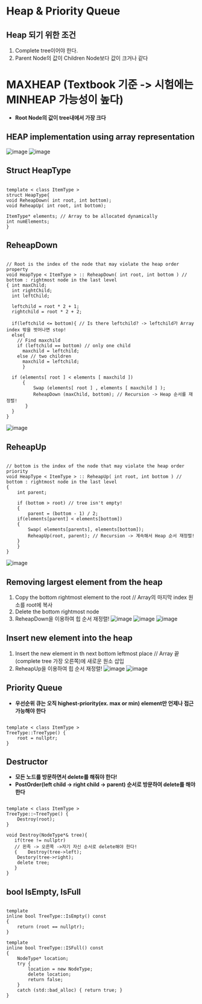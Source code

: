 Heap & Priority Queue
===============================

## Heap 되기 위한 조건
1. Complete tree이어야 한다.
2. Parent Node의 값이 Children Node보다 값이 크거나 같다

# MAXHEAP (Textbook 기준 -> 시험에는 MINHEAP 가능성이 높다)
- **Root Node의 값이 tree내에서 가장 크다**

## HEAP implementation using array representation
![image](https://user-images.githubusercontent.com/50229148/118808703-be518580-b8e4-11eb-8665-9d475115d46e.png)
![image](https://user-images.githubusercontent.com/50229148/118808892-ee008d80-b8e4-11eb-9add-6490f24805f0.png)

## Struct HeapType
<pre><code>
template < class ItemType >
struct HeapType{
void ReheapDown( int root, int bottom);
void ReheapUp( int root, int bottom);

ItemType* elements; // Array to be allocated dynamically
int numElements;
}
</code></pre>

## ReheapDown
<pre><code>
// Root is the index of the node that may violate the heap order property
void HeapType < ItemType > :: ReheapDown( int root, int bottom ) // bottom : rightmost node in the last level
{ int maxChild;
  int rightChild;
  int leftChild;
  
  leftchild = root * 2 + 1;
  rightchild = root * 2 + 2;
  
  if(leftchild <= bottom){ // Is there leftchild? -> leftchild가 Array index 밖을 벗어나면 stop!
  else{
    // Find maxchild
    if (leftchild == bottom) // only one child
      maxchild = leftchild;
    else // two children
      maxchild = leftchild;
      }
  
  if (elements[ root ] < elements [ maxchild ])
      {
          Swap (elements[ root ] , elements [ maxchild ] );
          ReheapDown (maxChild, bottom); // Recursion -> Heap 순서를 재정렬!
       }
  }
}
</code></pre>
![image](https://user-images.githubusercontent.com/50229148/118811444-fd350a80-b8e7-11eb-8986-cf78664d557b.png)

## ReheapUp
<pre><code>
// bottom is the index of the node that may violate the heap order priority
void HeapType < ItemType > :: ReheapUp( int root, int bottom ) // bottom : rightmost node in the last level
{
    int parent;
    
    if (bottom > root) // tree isn't empty!
    {
    	parent = (bottom - 1) / 2;  
	if(elements[parent] < elements[bottom])
	{	
	    Swap( elements[parents], elements[bottom]);
	    ReheapUp(root, parent); // Recursion -> 계속해서 Heap 순서 재정렬!
 	}
    }
}
</code></pre>
![image](https://user-images.githubusercontent.com/50229148/118811456-00c89180-b8e8-11eb-9d3b-fb4c0f33a599.png)

## Removing largest element from the heap
1. Copy the bottom rightmost element to the root // Array의 마지막 index 원소를 root에 복사
2. Delete the bottom rightmost node
3. ReheapDown을 이용하여 힙 순서 재정렬!
![image](https://user-images.githubusercontent.com/50229148/118810999-73853d00-b8e7-11eb-80d1-e7ae7e12e5da.png)
![image](https://user-images.githubusercontent.com/50229148/118811008-754f0080-b8e7-11eb-917b-31cfef1aafca.png)
![image](https://user-images.githubusercontent.com/50229148/118811012-76802d80-b8e7-11eb-893c-d689b394f655.png)

## Insert new element into the heap
1. Insert the new element in th next bottom leftmost place // Array 끝(complete tree 가장 오른쪽)에 새로운 원소 삽입
2. ReheapUp을 이용하여 힙 순서 재정렬!
![image](https://user-images.githubusercontent.com/50229148/118811251-bfd07d00-b8e7-11eb-8dfc-f9a58541375c.png)
![image](https://user-images.githubusercontent.com/50229148/118811260-c19a4080-b8e7-11eb-8abe-83518dca7ce5.png)

## Priority Queue
- **우선순위 큐는 오직 highest-priority(ex. max or min) element만 언제나 접근 가능해야 한다**
<pre><code>
template < class ItemType >
TreeType<ItemType>::TreeType() {
	root = nullptr;
}</pre></code>

## Destructor
- **모든 노드를 방문하면서 delete를 해줘야 한다!**
- **PostOrder(left child -> right child -> parent) 순서로 방문하여 delete를 해야한다**
<pre><code>
template < class ItemType >
TreeType<ItemType>::~TreeType() {
	Destroy(root);
}

void Destroy(NodeType*& tree){
   if(tree != nullptr)
   // 왼족 -> 오른쪽 ->자기 자신 순서로 delete해야 한다!
   {	Destroy(tree->left);
   	Destory(tree->right);
	delete tree;
   }
}
</pre></code>

## bool IsEmpty, IsFull
<pre><code>
template<class ItemType>
inline bool TreeType<ItemType>::IsEmpty() const
{
	return (root == nullptr);
}

template<class ItemType>
inline bool TreeType<ItemType>::ISFull() const
{
	NodeType* location;
	try {
		location = new NodeType;
		delete location;
		return false;
	}
	catch (std::bad_alloc) { return true; }
}</code></pre>

